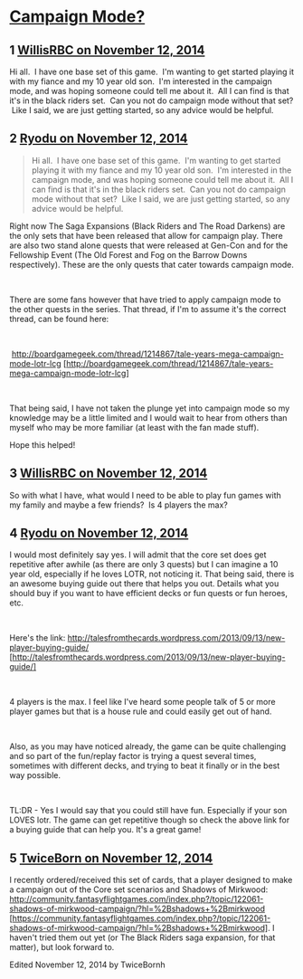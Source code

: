 # [Campaign Mode?](https://community.fantasyflightgames.com/topic/126975-campaign-mode/)

## 1 [WillisRBC on November 12, 2014](https://community.fantasyflightgames.com/topic/126975-campaign-mode/?do=findComment&comment=1331826)

Hi all.  I have one base set of this game.  I'm wanting to get started playing it with my fiance and my 10 year old son.  I'm interested in the campaign mode, and was hoping someone could tell me about it.  All I can find is that it's in the black riders set.  Can you not do campaign mode without that set?  Like I said, we are just getting started, so any advice would be helpful.

## 2 [Ryodu on November 12, 2014](https://community.fantasyflightgames.com/topic/126975-campaign-mode/?do=findComment&comment=1331859)

> Hi all.  I have one base set of this game.  I'm wanting to get started playing it with my fiance and my 10 year old son.  I'm interested in the campaign mode, and was hoping someone could tell me about it.  All I can find is that it's in the black riders set.  Can you not do campaign mode without that set?  Like I said, we are just getting started, so any advice would be helpful.

Right now The Saga Expansions (Black Riders and The Road Darkens) are the only sets that have been released that allow for campaign play. There are also two stand alone quests that were released at Gen-Con and for the Fellowship Event (The Old Forest and Fog on the Barrow Downs respectively). These are the only quests that cater towards campaign mode.

 

There are some fans however that have tried to apply campaign mode to the other quests in the series. That thread, if I'm to assume it's the correct thread, can be found here:

 

 http://boardgamegeek.com/thread/1214867/tale-years-mega-campaign-mode-lotr-lcg [http://boardgamegeek.com/thread/1214867/tale-years-mega-campaign-mode-lotr-lcg]

 

That being said, I have not taken the plunge yet into campaign mode so my knowledge may be a little limited and I would wait to hear from others than myself who may be more familiar (at least with the fan made stuff).

Hope this helped!

## 3 [WillisRBC on November 12, 2014](https://community.fantasyflightgames.com/topic/126975-campaign-mode/?do=findComment&comment=1331862)

So with what I have, what would I need to be able to play fun games with my family and maybe a few friends?  Is 4 players the max?

## 4 [Ryodu on November 12, 2014](https://community.fantasyflightgames.com/topic/126975-campaign-mode/?do=findComment&comment=1331957)

I would most definitely say yes. I will admit that the core set does get repetitive after awhile (as there are only 3 quests) but I can imagine a 10 year old, especially if he loves LOTR, not noticing it. That being said, there is an awesome buying guide out there that helps you out. Details what you should buy if you want to have efficient decks or fun quests or fun heroes, etc.

 

Here's the link: http://talesfromthecards.wordpress.com/2013/09/13/new-player-buying-guide/ [http://talesfromthecards.wordpress.com/2013/09/13/new-player-buying-guide/]

 

4 players is the max. I feel like I've heard some people talk of 5 or more player games but that is a house rule and could easily get out of hand.

 

Also, as you may have noticed already, the game can be quite challenging and so part of the fun/replay factor is trying a quest several times, sometimes with different decks, and trying to beat it finally or in the best way possible.

 

TL:DR - Yes I would say that you could still have fun. Especially if your son LOVES lotr. The game can get repetitive though so check the above link for a buying guide that can help you. It's a great game!

## 5 [TwiceBorn on November 12, 2014](https://community.fantasyflightgames.com/topic/126975-campaign-mode/?do=findComment&comment=1331989)

I recently ordered/received this set of cards, that a player designed to make a campaign out of the Core set scenarios and Shadows of Mirkwood: http://community.fantasyflightgames.com/index.php?/topic/122061-shadows-of-mirkwood-campaign/?hl=%2Bshadows+%2Bmirkwood [https://community.fantasyflightgames.com/index.php?/topic/122061-shadows-of-mirkwood-campaign/?hl=%2Bshadows+%2Bmirkwood]. I haven't tried them out yet (or The Black Riders saga expansion, for that matter), but look forward to.

Edited November 12, 2014 by TwiceBornh

